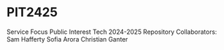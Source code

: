 # PIT2425
Service Focus Public Interest Tech 2024-2025 Repository 
Collaborators:
Sam Hafferty
Sofia Arora
Christian Ganter